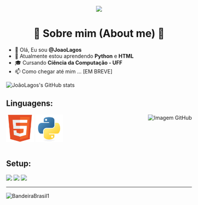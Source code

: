 <p align="center">
  <img src="https://user-images.githubusercontent.com/101952716/167750236-ab30202f-a091-4c0e-aad0-1b982a0af39c.png">
</p>

<h1 align="center">📖 Sobre mim (About me) 📖</h1>

<!--- ######################################################################################################################################################### --->

-  👋 Olá, Eu sou <b>@JoaoLagos</b>
- 🌱 Atualmente estou aprendendo <b>Python</b> e <b>HTML</b>
- 🎓 Cursando <b>Ciência da Computação - UFF</b>
- 📫 Como chegar até mim ... [EM BREVE]

![JoãoLagos's GitHub stats](https://github-readme-stats.vercel.app/api?username=JoaoLagos&count_private=true&show_icons=true&theme=gruvbox&border_color=DAA520)
<!--- bg_color=F8F8FF também é uma boa --->

<!--- ######################################################################################################################################################### --->

<h2>Linguagens:</h2>
<div style="display: inline_block">
  <img align="center" alt="HTML" height="75" width="75" src="https://raw.githubusercontent.com/devicons/devicon/master/icons/html5/html5-original.svg">
  <img align="center" alt="Python" height="75" width="75" src="https://raw.githubusercontent.com/devicons/devicon/master/icons/python/python-original.svg">
  <img align="right" alt="Imagem GitHub" height="75" src="https://enotas.com.br/blog/wp-content/uploads/2021/02/GitHub.jpg">
    <!--- MINHA FOTO: src="https://scontent-gig2-1.xx.fbcdn.net/v/t1.6435-9/159169936_2222342874562680_1432299500424550972_n.jpg?_nc_cat=110&ccb=1-   6&_nc_sid=09cbfe&_nc_ohc=7Zm8oyLtpnYAX92TCxS&_nc_ht=scontent-gig2-1.xx&oh=00_AT857UYNx-4asolBeQkSAxUH22iv8SHuRz8FMEjRpVzADQ&oe=62A094C6" --->
</div>
<br>
<!--- ######################################################################################################################################################### --->
<h2>Setup:</h2>
<img src="https://img.shields.io/badge/Windows:-10-0078D6?style=for-the-badge&logo=windows&logoColor=blue" target="_blank">
<img src="https://img.shields.io/badge/Intel:-Core_i7_8700K-0071C5?style=for-the-badge&logo=intel&logoColor=blue" target="_blank">
<img src="https://img.shields.io/badge/NVIDIA:-GTX1660-76B900?style=for-the-badge&logo=nvidia&logoColor=green" target="_blank">

<!---<img src="https://img.shields.io/badge/Origin-joaolagos-148EFF?style=for-the-badge&logo=origin&logoColor=orange" target="_blank"> --->


<hr><!--- ##################################################################################################################################################### --->


<img align="center" alt="BandeiraBrasil1" height="588" width="1000" src="https://vempramassa.com/wp-content/uploads/2020/03/img-caes-ladram-caravana-se-cala-600x353.png">

<!---<img align="center" alt="BandeiraBrasil2" height="700" width="1000" src="https://www.acif.org.br/wp-content/uploads/2017/04/bandeira-do-brasil-estilizada-90x60-D_NQ_NP_407701-MLB20389727016_082015-F-1024x729.jpg"> --->









<!---
JoaoLagos/JoaoLagos is a ✨ special ✨ repository because its `README.md` (this file) appears on your GitHub profile.
You can click the Preview link to take a look at your changes.

- 👋 Hi, I’m @JoaoLagos
- 👀 I’m interested in ...
- 🌱 I’m currently learning ...
- 💞️ I’m looking to collaborate on ...
- 📫 How to reach me ...
--->
